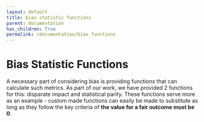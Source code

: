 ```yaml
---
layout: default
title: bias statistic functions
parent: documentation
has_children: True
permalink: /documentation/bias_functions
---
```


# Bias Statistic Functions

A necessary part of considering bias is providing functions that can calculate such metrics. As part of our work, 
we have provided 2 functions for this: disparate impact and statistical parity. These functions serve more as an example - 
custom made functions can easily be made to substitute as long as they follow the key criteria of <b>the value for 
a fair outcome must be 0</b>.
